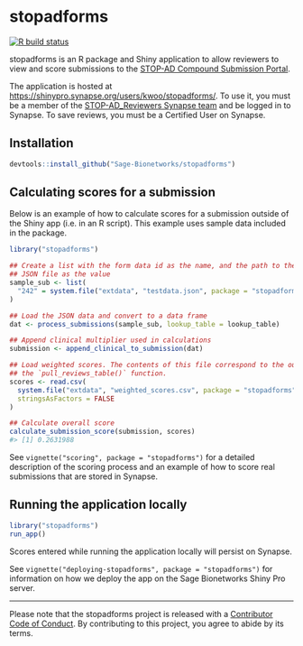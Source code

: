 <!-- README.md is generated from README.Rmd. Please edit the README.Rmd file -->

stopadforms
===========

<!-- badges: start -->

[![R build
status](https://github.com/Sage-Bionetworks/stopadforms/workflows/R-CMD-check/badge.svg)](https://github.com/Sage-Bionetworks/stopadforms/actions)
<!-- badges: end -->

stopadforms is an R package and Shiny application to allow reviewers to
view and score submissions to the [STOP-AD Compound Submission
Portal](https://stopadportal.synapse.org/#/).

The application is hosted at
<https://shinypro.synapse.org/users/kwoo/stopadforms/>. To use it, you
must be a member of the [STOP-AD\_Reviewers Synapse
team](https://www.synapse.org/#!Team:3403721) and be logged in to
Synapse. To save reviews, you must be a Certified User on Synapse.

Installation
------------

``` r
devtools::install_github("Sage-Bionetworks/stopadforms")
```

Calculating scores for a submission
-----------------------------------

Below is an example of how to calculate scores for a submission outside
of the Shiny app (i.e. in an R script). This example uses sample data
included in the package.

``` r
library("stopadforms")

## Create a list with the form data id as the name, and the path to the included
## JSON file as the value
sample_sub <- list(
  "242" = system.file("extdata", "testdata.json", package = "stopadforms")
)

## Load the JSON data and convert to a data frame
dat <- process_submissions(sample_sub, lookup_table = lookup_table)

## Append clinical multiplier used in calculations
submission <- append_clinical_to_submission(dat)

## Load weighted scores. The contents of this file correspond to the output of
## the `pull_reviews_table()` function.
scores <- read.csv(
  system.file("extdata", "weighted_scores.csv", package = "stopadforms"),
  stringsAsFactors = FALSE
)

## Calculate overall score
calculate_submission_score(submission, scores)
#> [1] 0.2631988
```

See `vignette("scoring", package = "stopadforms")` for a detailed
description of the scoring process and an example of how to score real
submissions that are stored in Synapse.

Running the application locally
-------------------------------

``` r
library("stopadforms")
run_app()
```

Scores entered while running the application locally will persist on
Synapse.

See `vignette("deploying-stopadforms", package = "stopadforms")` for
information on how we deploy the app on the Sage Bionetworks Shiny Pro
server.

------------------------------------------------------------------------

Please note that the stopadforms project is released with a [Contributor
Code of Conduct](.github/CODE_OF_CONDUCT.md). By contributing to this
project, you agree to abide by its terms.
